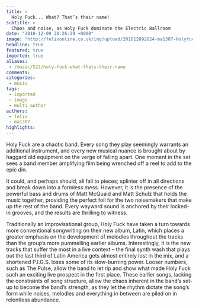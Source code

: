 ```yaml
---
title: >
  Holy Fuck... What? That’s their name!
subtitle: >
  Chaos and noise, as Holy Fuck dominate the Electric Ballroom
date: "2010-12-09 20:26:29 +0000"
image: "http://felixonline.co.uk/img/upload/201012092024-ma1307-Holyfuck.jpg"
headline: true
featured: true
imported: true
aliases:
 - /music/522/holy-fuck-what-thats-their-name
comments:
categories:
 - music
tags:
 - imported
 - image
 - multi-author
authors:
 - felix
 - ma1307
highlights:
---
```


Holy Fuck are a chaotic band. Every song they play seemingly warrants an additional instrument, and every new musical nuance is brought about by haggard old equipment on the verge of falling apart. One moment in the set sees a band member amplifying film being wrenched off a reel to add to the epic din.

It could, and perhaps should, all fall to pieces; splinter off in all directions and break down into a formless mess. However, it is the presence of the powerful bass and drums of Matt McQuaid and Matt Schulz that holds the music together, providing the perfect foil for the two noisemakers that make up the rest of the band. Every wayward sound is anchored by their locked-in grooves, and the results are thrilling to witness.

Traditionally an improvisational group, Holy Fuck have taken a turn towards more conventional songwriting on their new album, Latin, which places a greater emphasis on the development of melodies throughout the tracks than the group’s more pummelling earlier albums. Interestingly, it is the new tracks that suffer the most in a live context – the final synth wash that plays out the last third of Latin America gets almost entirely lost in the mix, and a shortened P.I.G.S. loses some of its slow-burning power. Looser numbers, such as The Pulse, allow the band to let rip and show what made Holy Fuck such an exciting live prospect in the first place. These earlier songs, lacking the constraints of song structure, allow the chaos inherent in the band’s set-up to become the band’s strength, as they let the rhythm dictate the song’s form while noises, melodies and everything in between are piled on in relentless abundance.
